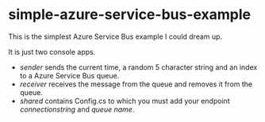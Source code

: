 # simple-azure-service-bus-example
This is the simplest Azure Service Bus example I could dream up.

It is just two console apps.  

* *sender* sends the current time, a random 5 character string and an index to a Azure Service Bus queue.
* *receiver* receives the message from the queue and removes it from the queue.
* *shared* contains Config.cs to which you must add your endpoint _connectionstring_ and _queue name_.

